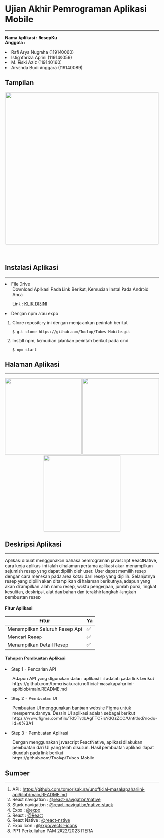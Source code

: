 # Ujian Akhir Pemrograman Aplikasi Mobile
---

**Nama Aplikasi : ResepKu** <br>
**Anggota          :**<li>Rafi Arya Nugraha (119140060)</li><li> Istighfariza Aprini (119140059)</li><li> M. Riski Aziz (119140160)</li><li> Arvenda Budi Anggara (119140089)</li>

## Tampilan
<!-- GIF -->
<div align="center">
  <img widht="300px" height="500px" src="doc/assets/vgif.gif"/>
</div>
<br>
<br>

## Instalasi Aplikasi
---

<li> File Drive

<ul>Download Aplikasi Pada Link Berikut, Kemudian Instal Pada Android Anda <br></ul>
<ul>Link : <a href="#">KLIK DISINI </a></ul>

<li> Dengan npm atau expo

1. Clone repository ini dengan menjalankan perintah berikut <br>

   ```
   $ git clone https://github.com/Toolop/Tubes-Mobile.git
   ```

2. Install npm, kemudian jalankan perintah berikut pada cmd <br>
   ```
   $ npm start
   ```

## Halaman Aplikasi
---
  
<div align="center">
  <img widht="150px" height="250px" src="https://drive.google.com/file/d/13zdJv1jtabLdRoOUeff2GwuwTFayldxs/view?usp=sharing"/>
  <img widht="150px" height="250px" src="https://drive.google.com/file/d/13R1T4yAtBIkbBndJQfowEdBWlrEMn1VO/view?usp=sharing"/>
  <img widht="150px" height="250px" src="https://drive.google.com/file/d/14b7bGoYgQruizYusC6TLxCzoFNmq2tY6/view?usp=sharing"/>
</div>

## Deskripsi Aplikasi
---
Aplikasi dibuat menggunakan bahasa pemrograman javascript ReactNative, cara kerja aplikasi ini ialah dihalaman pertama aplikasi
akan menampilkan sejumlah resep yang dapat dipilih oleh user. User dapat memilih resep dengan cara menekan pada area kotak dari resep
yang dipilih. Selanjutnya resep yang dipilih akan ditampilkan di halaman berikutnya, adapun yang akan ditampilkan ialah nama resep, waktu 
pengerjaan, jumlah porsi, tingkat kesulitan, deskripsi, alat dan bahan dan terakhir langkah-langkah pembuatan resep.

  #### Fitur Aplikasi   
| Fitur  | Ya |
| --- | --- |
| Menampilkan Seluruh Resep Api| ✅  |
| Mencari Resep | ✅  |
| Menampilkan Detail Resep | ✅  |
  
  #### Tahapan Pembuatan Aplikasi
<li> Step 1 - Pencarian API </li>
<ul>
Adapun API yang digunakan dalam aplikasi ini adalah pada link berikut <br> https://github.com/tomorisakura/unofficial-masakapahariini-api/blob/main/README.md
</ul> 
<li> Step 2 - Pembuatan UI </li>
 <ul>
  Pembuatan UI menggunakan bantuan website Figma untuk mempermudahnya. Desain UI aplikasi adalah sebagai berikut <br>
 https://www.figma.com/file/Td3TvdbAgFTC7IeYdGzZOC/Untitled?node-id=0%3A1 
  </ul>
<li> Step 3 - Pembuatan Aplikasi </li>
  <ul>
   Dengan menggunakan javascript ReactNative, aplikasi dilakukan pembuatan dari UI yang telah disusun. Hasil pembuatan aplikasi dapat diunduh pada link berikut <br>
  https://github.com/Toolop/Tubes-Mobile
  </ul>

## Sumber
---
1. API : https://github.com/tomorisakura/unofficial-masakapahariini-api/blob/main/README.md 
2. React navigation : <a href="https://reactnavigation.org/">@react-navigation/native </a> <br>
2. Stack navigation : <a href="https://reactnavigation.org/docs/hello-react-navigation">@react-navigation/native-stack </a> <br>
3. Expo : <a href="https://docs.expo.dev/">@expo </a> <br>
4. React : <a href="https://reactjs.org/">@React </a> <br>
5. React Native : <a href="https://reactnative.dev/">@react-native </a> <br>
6. Expo Icon : <a href="https://icons.expo.fyi/"> @expo/vector-icons </a> <br>
7. PPT Perkuliahan PAM 2022/2023 ITERA
